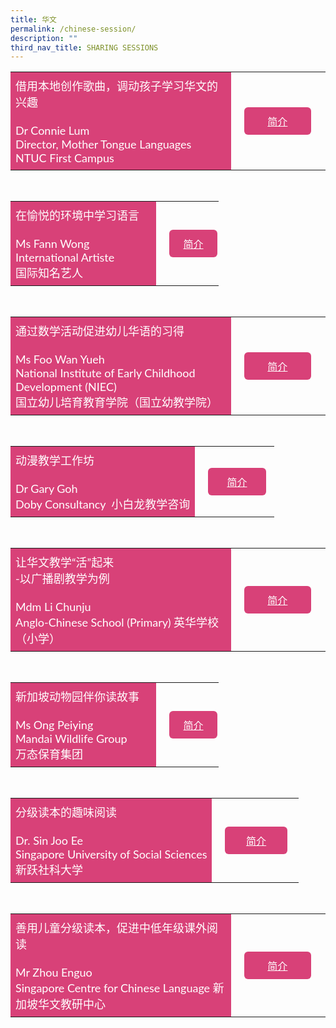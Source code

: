 ```yaml
---
title: 华文
permalink: /chinese-session/
description: ""
third_nav_title: SHARING SESSIONS
---
```

<style>
    .btn1{
    font-size: 16px;
    font-family:Lato,sans-serif;
    background-color: #d84178;
    padding: 10px 13px;
    margin: -5px 13px;
    border-radius: 6px;
    width: 60%;
    text-align: center;
    display:block;
    }
     .btn1:hover {
background-color: lightgrey;!important;
}
.content a {
margin-bottom:0rem;
text-decoration:none;
}
@media only screen and (max-width: 600px) {
    .btn1 {
      width:74%
    }
}
</style>

<table style="border-collapse: collapse;
  width: 100%;">
  <tbody><tr>
    <td style="border: none; width: 70%;
  text-align: left;padding: 8px;background-color:#d84178;color:#fff;font-family:Lato,sans-serif;font-size: 18px;">借用本地创作歌曲，调动孩子学习华文的兴趣<br><br>
Dr Connie Lum<br>
Director, Mother Tongue Languages<br>
NTUC First Campus<br></td>
  
<td style="border: none;
  text-align: left;padding: 8px;width: 30%;font-family:Lato,sans-serif;">
 <a href="/sc-cl-ms-dr-connie-lum/" class="btn1" style="color:#fff;">简介</a>
</td>
    </tr>
</tbody></table>
<br>
<table style="border-collapse: collapse;
  width: 100%;">
  <tbody><tr>
    <td style="border: none; width: 70%;
  text-align: left;padding: 8px;background-color:#d84178;color:#fff;font-family:Lato,sans-serif;font-size: 18px;">在愉悦的环境中学习语言<br><br>
Ms Fann Wong<br>
International Artiste<br>
国际知名艺人
            </td>
    <td style="border: none;
  text-align: left;padding: 8px;width: 30%;font-family:Lato,sans-serif;">
 <a href="/sc-cl-ms-fann-wong/" class="btn1" style="color:#fff;">简介</a>
</td>
    </tr>
</tbody></table>

<br>
<table style="border-collapse: collapse;
  width: 100%;">
  <tbody><tr>
    <td style="border: none; width: 70%;
  text-align: left;padding: 8px;background-color:#d84178;color:#fff;font-family:Lato,sans-serif;font-size: 18px;">通过数学活动促进幼儿华语的习得<br><br>
Ms Foo Wan Yueh<br>
National Institute of Early Childhood Development (NIEC)<br>
国立幼儿培育教育学院（国立幼教学院）
            </td>
    <td style="border: none;
  text-align: left;padding: 8px;width: 30%;font-family:Lato,sans-serif;">
 <a href="/sc-cl-ms-foo-wan-yueh/" class="btn1" style="color:#fff;">简介</a>
</td>
    </tr>
</tbody></table>
<br>
<table style="border-collapse: collapse;
  width: 100%;">
  <tbody><tr>
    <td style="border: none; width: 70%;
  text-align: left;padding: 8px;background-color:#d84178;color:#fff;font-family:Lato,sans-serif;font-size: 18px;">动漫教学工作坊<br><br>
Dr Gary Goh<br>
Doby Consultancy &nbsp;小白龙教学咨询
            </td>
    <td style="border: none;
  text-align: left;padding: 8px;width: 30%;font-family:Lato,sans-serif;">
 <a href="/sc-cl-dr-gary-goh/" class="btn1" style="color:#fff;">简介</a>
</td>
    </tr>
</tbody></table>

<br>
<table style="border-collapse: collapse;
  width: 100%;">
  <tbody><tr>
    <td style="border: none; width: 70%;
  text-align: left;padding: 8px;background-color:#d84178;color:#fff;font-family:Lato,sans-serif;font-size: 18px;">让华文教学“活”起来
<br>-以广播剧教学为例<br><br>
Mdm Li Chunju<br>
Anglo-Chinese School (Primary) 英华学校（小学）
            </td>
    <td style="border: none;
  text-align: left;padding: 8px;width: 30%;font-family:Lato,sans-serif;">
 <a href="/sc-cl-mdm-li-chunju/" class="btn1" style="color:#fff;">简介</a>
</td>
    </tr>
</tbody></table>

<br>
<table style="border-collapse: collapse;
  width: 100%;">
  <tbody><tr>
    <td style="border: none; width: 70%;
  text-align: left;padding: 8px;background-color:#d84178;color:#fff;font-family:Lato,sans-serif;font-size: 18px;">新加坡动物园伴你读故事<br><br>
Ms Ong Peiying<br>
Mandai Wildlife Group<br>
万态保育集团
            </td>
    <td style="border: none;
  text-align: left;padding: 8px;width: 30%;font-family:Lato,sans-serif;">
 <a href="/sc-cl-ms-ong-peiying/" class="btn1" style="color:#fff;">简介</a>
</td>
    </tr>
</tbody></table>

<br>
<table style="border-collapse: collapse;
  width: 100%;">
  <tbody><tr>
    <td style="border: none; width: 70%;
  text-align: left;padding: 8px;background-color:#d84178;color:#fff;font-family:Lato,sans-serif;font-size: 18px;">分级读本的趣味阅读<br><br>
Dr. Sin Joo Ee<br>
Singapore University of Social Sciences<br>
新跃社科大学
            </td>
    <td style="border: none;
  text-align: left;padding: 8px;width: 30%;font-family:Lato,sans-serif;">
 <a href="/sc-cl-dr-sin-joo-ee/" class="btn1" style="color:#fff;">简介</a>
</td>
    </tr>
</tbody></table>

<br>
<table style="border-collapse: collapse;
  width: 100%;">
  <tbody><tr>
    <td style="border: none; width: 70%;
  text-align: left;padding: 8px;background-color:#d84178;color:#fff;font-family:Lato,sans-serif;font-size: 18px;">善用儿童分级读本，促进中低年级课外阅读<br><br>
Mr Zhou Enguo<br>
Singapore Centre for Chinese Language 新加坡华文教研中心
            </td>
    <td style="border: none;
  text-align: left;padding: 8px;width: 30%;font-family:Lato,sans-serif;">
 <a href="/sc-ml-mr-zhou-enguo/" class="btn1" style="color:#fff;">简介</a>
</td>
    </tr>
</tbody></table>